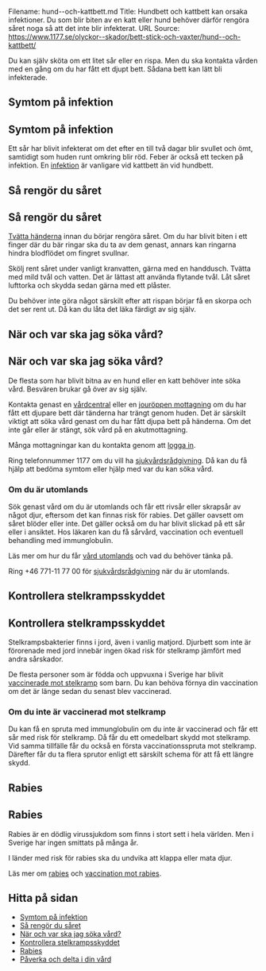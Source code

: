 Filename: hund--och-kattbett.md
Title: Hundbett och kattbett kan orsaka infektioner. Du som blir biten av en katt eller hund behöver därför rengöra såret noga så att det inte blir infekterat.
URL Source: https://www.1177.se/olyckor--skador/bett-stick-och-vaxter/hund--och-kattbett/

Du kan själv sköta om ett litet sår eller en rispa. Men du ska kontakta vården med en gång om du har fått ett djupt bett. Sådana bett kan lätt bli infekterade.

Symtom på infektion
-------------------

Symtom på infektion
-------------------

Ett sår har blivit infekterat om det efter en till två dagar blir svullet och ömt, samtidigt som huden runt omkring blir röd. Feber är också ett tecken på infektion. En [infektion](https://www.1177.se/sjukdomar--besvar/infektioner/infektion-och-inflammation/) är vanligare vid kattbett än vid hundbett.

Så rengör du såret
------------------

Så rengör du såret
------------------

[Tvätta händerna](https://www.1177.se/liv--halsa/sunda-vanor/sa-har-tvattar-du-handerna/) innan du börjar rengöra såret. Om du har blivit biten i ett finger där du bär ringar ska du ta av dem genast, annars kan ringarna hindra blodflödet om fingret svullnar.

Skölj rent såret under vanligt kranvatten, gärna med en handdusch. Tvätta med mild tvål och vatten. Det är lättast att använda flytande tvål. Låt såret lufttorka och skydda sedan gärna med ett plåster.

Du behöver inte göra något särskilt efter att rispan börjar få en skorpa och det ser rent ut. Då kan du låta det läka färdigt av sig själv.

När och var ska jag söka vård?
------------------------------

När och var ska jag söka vård?
------------------------------

De flesta som har blivit bitna av en hund eller en katt behöver inte söka vård. Besvären brukar gå över av sig själv.

Kontakta genast en [vårdcentral](https://www.1177.se/lankbiblioteket/nationella-lankar/1177---lankar/hitta-vard---forinstallda-sok/hitta-vardcentral-nara-mig/) eller en [jouröppen mottagning](https://www.1177.se/lankbiblioteket/nationella-lankar/1177---lankar/hitta-vard---forinstallda-sok/hitta-jourmottagning-nara-mig/) om du har fått ett djupare bett där tänderna har trängt genom huden. Det är särskilt viktigt att söka vård genast om du har fått djupa bett på händerna. Om det inte går eller är stängt, sök vård på en akutmottagning.

Många mottagningar kan du kontakta genom att [logga in](https://www.1177.se/lankbiblioteket/nationella-lankar/1177---lankar/e-tjanster---behallare/e-tjanster---allman-inloggning/).

Ring telefonnummer 1177 om du vill ha [sjukvårdsrådgivning](https://www.1177.se/om-1177/nar-du-ringer-1177/nar-du-ringer-1177/). Då kan du få hjälp att bedöma symtom eller hjälp med var du kan söka vård.

### Om du är utomlands

Sök genast vård om du är utomlands och får ett rivsår eller skrapsår av något djur, eftersom det kan finnas risk för rabies. Det gäller oavsett om såret blöder eller inte. Det gäller också om du har blivit slickad på ett sår eller i ansiktet. Hos läkaren kan du få sårvård, vaccination och eventuell behandling med immunglobulin.

Läs mer om hur du får [vård utomlands](https://www.1177.se/sa-fungerar-varden/vard-vid-resa-utomlands/vard-utomlands/) och vad du behöver tänka på.

Ring +46 771-11 77 00 för [sjukvårdsrådgivning](https://www.1177.se/om-1177/nar-du-ringer-1177/nar-du-ringer-1177/) när du är utomlands.

Kontrollera stelkrampsskyddet
-----------------------------

Kontrollera stelkrampsskyddet
-----------------------------

Stelkrampsbakterier finns i jord, även i vanlig matjord. Djurbett som inte är förorenade med jord innebär ingen ökad risk för stelkramp jämfört med andra sårskador.

De flesta personer som är födda och uppvuxna i Sverige har blivit [vaccinerade mot stelkramp](https://www.1177.se/undersokning-behandling/vaccinationer/vaccination-mot-stelkramp/) som barn. Du kan behöva förnya din vaccination om det är länge sedan du senast blev vaccinerad.

### Om du inte är vaccinerad mot stelkramp

Du kan få en spruta med immunglobulin om du inte är vaccinerad och får ett sår med risk för stelkramp. Då får du ett omedelbart skydd mot stelkramp. Vid samma tillfälle får du också en första vaccinationsspruta mot stelkramp. Därefter får du ta flera sprutor enligt ett särskilt schema för att få ett längre skydd.

Rabies
------

Rabies
------

Rabies är en dödlig virussjukdom som finns i stort sett i hela världen. Men i Sverige har ingen smittats på många år.

I länder med risk för rabies ska du undvika att klappa eller mata djur.

Läs mer om [rabies](https://www.1177.se/sjukdomar--besvar/infektioner/ovanliga-infektioner/rabies/) och [vaccination mot rabies](https://www.1177.se/liv--halsa/reserad-och-vaccinationer/vaccinationer/vaccination-mot-rabies/).

Hitta på sidan
--------------

*   [Symtom på infektion](https://www.1177.se/olyckor--skador/bett-stick-och-vaxter/hund--och-kattbett/#section-140756)
*   [Så rengör du såret](https://www.1177.se/olyckor--skador/bett-stick-och-vaxter/hund--och-kattbett/#section-11898)
*   [När och var ska jag söka vård?](https://www.1177.se/olyckor--skador/bett-stick-och-vaxter/hund--och-kattbett/#section-11899)
*   [Kontrollera stelkrampsskyddet](https://www.1177.se/olyckor--skador/bett-stick-och-vaxter/hund--och-kattbett/#section-11900)
*   [Rabies](https://www.1177.se/olyckor--skador/bett-stick-och-vaxter/hund--och-kattbett/#section-140761)
*   [Påverka och delta i din vård](https://www.1177.se/olyckor--skador/bett-stick-och-vaxter/hund--och-kattbett/#section-11901)